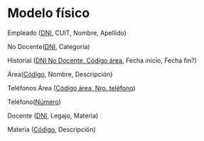 # Modelo físico

Empleado (<u>DNI</u>, CUIT, Nombre, Apellido)

No Docente(<u>DNI</u>, Categoría)

Historial (<u>DNI No Docente, Código área</u>, Fecha inicio, Fecha fin?)

Área(<u>Código</u>, Nombre, Descripción)

Teléfonos Área (<u>Código área, Nro. teléfono</u>)

Teléfono(<u>Número</u>)

Docente (<u>DNI</u>, Legajo, Materia)

Materia (<u>Código</u>, Descripción)